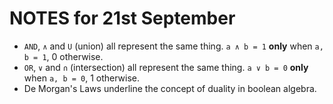 # NOTES for 21st September

* `AND`, `∧` and `U` (union) all represent the same thing. `a ∧ b = 1` __only__ when `a, b = 1`, 0 otherwise.
* `OR`, `∨` and `∩` (intersection) all represent the same thing. `a ∨ b = 0` __only__ when `a, b = 0`, 1 otherwise.
* De Morgan's Laws underline the concept of duality in boolean algebra.